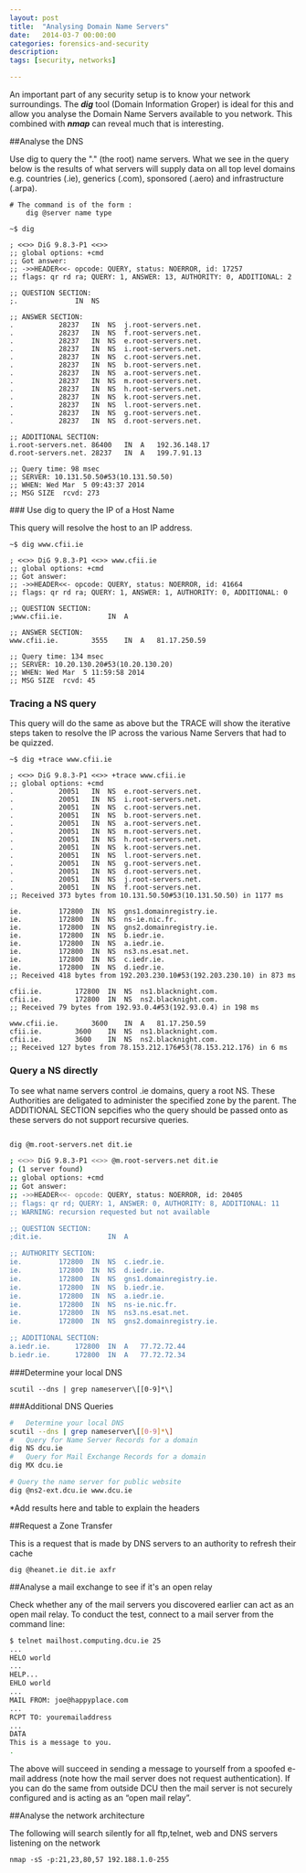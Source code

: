 ```yaml
---
layout: post
title:  "Analysing Domain Name Servers"
date:   2014-03-7 00:00:00
categories: forensics-and-security
description: 
tags: [security, networks]

---
```

An important part of any security setup is to know your network surroundings. The ***dig*** tool (Domain Information Groper) is ideal for this and allow you analyse the Domain Name Servers available to you network. This combined with ***nmap*** can reveal much that is interesting. 

##Analyse the DNS

Use dig to query the "." (the root) name servers. What we see in the query below is the results of what servers will supply data on all top level domains e.g. countries (.ie), generics
(.com), sponsored (.aero) and infrastructure (.arpa). 

```
# The command is of the form :
	dig @server name type	

~$ dig

; <<>> DiG 9.8.3-P1 <<>>
;; global options: +cmd
;; Got answer:
;; ->>HEADER<<- opcode: QUERY, status: NOERROR, id: 17257
;; flags: qr rd ra; QUERY: 1, ANSWER: 13, AUTHORITY: 0, ADDITIONAL: 2

;; QUESTION SECTION:
;.				IN	NS

;; ANSWER SECTION:
.			28237	IN	NS	j.root-servers.net.
.			28237	IN	NS	f.root-servers.net.
.			28237	IN	NS	e.root-servers.net.
.			28237	IN	NS	i.root-servers.net.
.			28237	IN	NS	c.root-servers.net.
.			28237	IN	NS	b.root-servers.net.
.			28237	IN	NS	a.root-servers.net.
.			28237	IN	NS	m.root-servers.net.
.			28237	IN	NS	h.root-servers.net.
.			28237	IN	NS	k.root-servers.net.
.			28237	IN	NS	l.root-servers.net.
.			28237	IN	NS	g.root-servers.net.
.			28237	IN	NS	d.root-servers.net.

;; ADDITIONAL SECTION:
i.root-servers.net.	86400	IN	A	192.36.148.17
d.root-servers.net.	28237	IN	A	199.7.91.13

;; Query time: 98 msec
;; SERVER: 10.131.50.50#53(10.131.50.50)
;; WHEN: Wed Mar  5 09:43:37 2014
;; MSG SIZE  rcvd: 273

```
<linebreak>
### Use dig to query the IP of a Host Name

This query will resolve the host to an IP address.

```
~$ dig www.cfii.ie

; <<>> DiG 9.8.3-P1 <<>> www.cfii.ie
;; global options: +cmd
;; Got answer:
;; ->>HEADER<<- opcode: QUERY, status: NOERROR, id: 41664
;; flags: qr rd ra; QUERY: 1, ANSWER: 1, AUTHORITY: 0, ADDITIONAL: 0

;; QUESTION SECTION:
;www.cfii.ie.			IN	A

;; ANSWER SECTION:
www.cfii.ie.		3555	IN	A	81.17.250.59

;; Query time: 134 msec
;; SERVER: 10.20.130.20#53(10.20.130.20)
;; WHEN: Wed Mar  5 11:59:58 2014
;; MSG SIZE  rcvd: 45

```

### Tracing a NS query

This query will do the same as above but the TRACE will show the iterative steps taken to resolve the IP across the various Name Servers that had to be quizzed.

```
~$ dig +trace www.cfii.ie

; <<>> DiG 9.8.3-P1 <<>> +trace www.cfii.ie
;; global options: +cmd
.			20051	IN	NS	e.root-servers.net.
.			20051	IN	NS	i.root-servers.net.
.			20051	IN	NS	c.root-servers.net.
.			20051	IN	NS	b.root-servers.net.
.			20051	IN	NS	a.root-servers.net.
.			20051	IN	NS	m.root-servers.net.
.			20051	IN	NS	h.root-servers.net.
.			20051	IN	NS	k.root-servers.net.
.			20051	IN	NS	l.root-servers.net.
.			20051	IN	NS	g.root-servers.net.
.			20051	IN	NS	d.root-servers.net.
.			20051	IN	NS	j.root-servers.net.
.			20051	IN	NS	f.root-servers.net.
;; Received 373 bytes from 10.131.50.50#53(10.131.50.50) in 1177 ms

ie.			172800	IN	NS	gns1.domainregistry.ie.
ie.			172800	IN	NS	ns-ie.nic.fr.
ie.			172800	IN	NS	gns2.domainregistry.ie.
ie.			172800	IN	NS	b.iedr.ie.
ie.			172800	IN	NS	a.iedr.ie.
ie.			172800	IN	NS	ns3.ns.esat.net.
ie.			172800	IN	NS	c.iedr.ie.
ie.			172800	IN	NS	d.iedr.ie.
;; Received 418 bytes from 192.203.230.10#53(192.203.230.10) in 873 ms

cfii.ie.		172800	IN	NS	ns1.blacknight.com.
cfii.ie.		172800	IN	NS	ns2.blacknight.com.
;; Received 79 bytes from 192.93.0.4#53(192.93.0.4) in 198 ms

www.cfii.ie.		3600	IN	A	81.17.250.59
cfii.ie.		3600	IN	NS	ns1.blacknight.com.
cfii.ie.		3600	IN	NS	ns2.blacknight.com.
;; Received 127 bytes from 78.153.212.176#53(78.153.212.176) in 6 ms

```

### Query a NS directly

To see what name servers control .ie domains, query a root NS. These Authorities are deligated to administer the specified zone by the parent. The ADDITIONAL SECTION sepcifies who the query should be passed onto as these servers do not support recursive queries. 

``` bash

dig @m.root-servers.net dit.ie

; <<>> DiG 9.8.3-P1 <<>> @m.root-servers.net dit.ie
; (1 server found)
;; global options: +cmd
;; Got answer:
;; ->>HEADER<<- opcode: QUERY, status: NOERROR, id: 20405
;; flags: qr rd; QUERY: 1, ANSWER: 0, AUTHORITY: 8, ADDITIONAL: 11
;; WARNING: recursion requested but not available

;; QUESTION SECTION:
;dit.ie.				IN	A

;; AUTHORITY SECTION:
ie.			172800	IN	NS	c.iedr.ie.
ie.			172800	IN	NS	d.iedr.ie.
ie.			172800	IN	NS	gns1.domainregistry.ie.
ie.			172800	IN	NS	b.iedr.ie.
ie.			172800	IN	NS	a.iedr.ie.
ie.			172800	IN	NS	ns-ie.nic.fr.
ie.			172800	IN	NS	ns3.ns.esat.net.
ie.			172800	IN	NS	gns2.domainregistry.ie.

;; ADDITIONAL SECTION:
a.iedr.ie.		172800	IN	A	77.72.72.44
b.iedr.ie.		172800	IN	A	77.72.72.34

```

###Determine your local DNS

	scutil --dns | grep nameserver\[[0-9]*\]


###Additional DNS Queries

``` bash
# 	Determine your local DNS
scutil --dns | grep nameserver\[[0-9]*\]
#	Query for Name Server Records for a domain
dig NS dcu.ie
#	Query for Mail Exchange Records for a domain
dig MX dcu.ie

# Query the name server for public website
dig @ns2-ext.dcu.ie www.dcu.ie

```

*Add results here and table to explain the headers

##Request a Zone Transfer

This is a request that is made by DNS servers to an authority to refresh their cache
	
	dig @heanet.ie dit.ie axfr

##Analyse a mail exchange to see if it's an open relay


Check whether any of the mail servers you discovered earlier can act as 
an open mail relay. To conduct the test, connect to a mail server from the 
command line:

``` bash
$ telnet mailhost.computing.dcu.ie 25
...
HELO world
...
HELP...
EHLO world
...
MAIL FROM: joe@happyplace.com
...
RCPT TO: youremailaddress
...
DATA
This is a message to you.
.
```

The above will succeed in sending a message to yourself from a spoofed e-mail 
address (note how the mail server does not request authentication). If you 
can do the same from outside DCU then the mail server is not securely 
configured and is acting as an “open mail relay”.

##Analyse the network architecture

The following will search silently for all ftp,telnet, web and DNS servers listening on the network
	
	nmap -sS -p:21,23,80,57 192.188.1.0-255 

